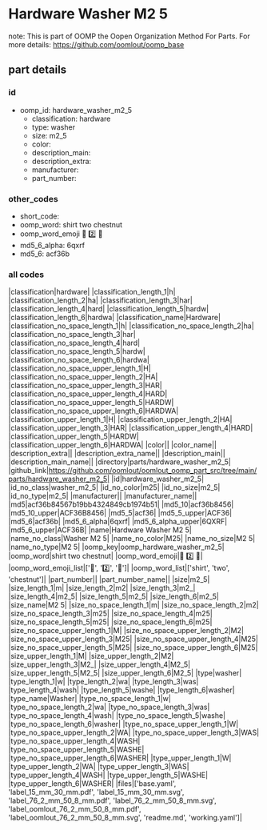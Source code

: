 # Hardware Washer M2 5  

note: This is part of OOMP the Oopen Organization Method For Parts. For more details: https://github.com/oomlout/oomp_base

##  part details





### id
* oomp_id: hardware_washer_m2_5
  * classification: hardware
  * type: washer
  * size: m2_5
  * color: 
  * description_main: 
  * description_extra: 
  * manufacturer: 
  * part_number: 

### other_codes
* short_code: 
* oomp_word: shirt two chestnut
* oomp_word_emoji :shirt: :two: :chestnut:
* md5_6_alpha: 6qxrf
* md5_6: acf36b

### all codes 
|classification|hardware|
|classification_length_1|h|
|classification_length_2|ha|
|classification_length_3|har|
|classification_length_4|hard|
|classification_length_5|hardw|
|classification_length_6|hardwa|
|classification_name|Hardware|
|classification_no_space_length_1|h|
|classification_no_space_length_2|ha|
|classification_no_space_length_3|har|
|classification_no_space_length_4|hard|
|classification_no_space_length_5|hardw|
|classification_no_space_length_6|hardwa|
|classification_no_space_upper_length_1|H|
|classification_no_space_upper_length_2|HA|
|classification_no_space_upper_length_3|HAR|
|classification_no_space_upper_length_4|HARD|
|classification_no_space_upper_length_5|HARDW|
|classification_no_space_upper_length_6|HARDWA|
|classification_upper_length_1|H|
|classification_upper_length_2|HA|
|classification_upper_length_3|HAR|
|classification_upper_length_4|HARD|
|classification_upper_length_5|HARDW|
|classification_upper_length_6|HARDWA|
|color||
|color_name||
|description_extra||
|description_extra_name||
|description_main||
|description_main_name||
|directory|parts/hardware_washer_m2_5|
|github_link|https://github.com/oomlout/oomlout_oomp_part_src/tree/main/parts/hardware_washer_m2_5|
|id|hardware_washer_m2_5|
|id_no_class|washer_m2_5|
|id_no_color|m25|
|id_no_size|m2_5|
|id_no_type|m2_5|
|manufacturer||
|manufacturer_name||
|md5|acf36b84567b19bb4324849cb1974b51|
|md5_10|acf36b8456|
|md5_10_upper|ACF36B8456|
|md5_5|acf36|
|md5_5_upper|ACF36|
|md5_6|acf36b|
|md5_6_alpha|6qxrf|
|md5_6_alpha_upper|6QXRF|
|md5_6_upper|ACF36B|
|name|Hardware Washer M2 5|
|name_no_class|Washer M2 5|
|name_no_color|M25|
|name_no_size|M2 5|
|name_no_type|M2 5|
|oomp_key|oomp_hardware_washer_m2_5|
|oomp_word|shirt two chestnut|
|oomp_word_emoji|:shirt: :two: :chestnut:|
|oomp_word_emoji_list|[':shirt:', ':two:', ':chestnut:']|
|oomp_word_list|['shirt', 'two', 'chestnut']|
|part_number||
|part_number_name||
|size|m2_5|
|size_length_1|m|
|size_length_2|m2|
|size_length_3|m2_|
|size_length_4|m2_5|
|size_length_5|m2_5|
|size_length_6|m2_5|
|size_name|M2 5|
|size_no_space_length_1|m|
|size_no_space_length_2|m2|
|size_no_space_length_3|m25|
|size_no_space_length_4|m25|
|size_no_space_length_5|m25|
|size_no_space_length_6|m25|
|size_no_space_upper_length_1|M|
|size_no_space_upper_length_2|M2|
|size_no_space_upper_length_3|M25|
|size_no_space_upper_length_4|M25|
|size_no_space_upper_length_5|M25|
|size_no_space_upper_length_6|M25|
|size_upper_length_1|M|
|size_upper_length_2|M2|
|size_upper_length_3|M2_|
|size_upper_length_4|M2_5|
|size_upper_length_5|M2_5|
|size_upper_length_6|M2_5|
|type|washer|
|type_length_1|w|
|type_length_2|wa|
|type_length_3|was|
|type_length_4|wash|
|type_length_5|washe|
|type_length_6|washer|
|type_name|Washer|
|type_no_space_length_1|w|
|type_no_space_length_2|wa|
|type_no_space_length_3|was|
|type_no_space_length_4|wash|
|type_no_space_length_5|washe|
|type_no_space_length_6|washer|
|type_no_space_upper_length_1|W|
|type_no_space_upper_length_2|WA|
|type_no_space_upper_length_3|WAS|
|type_no_space_upper_length_4|WASH|
|type_no_space_upper_length_5|WASHE|
|type_no_space_upper_length_6|WASHER|
|type_upper_length_1|W|
|type_upper_length_2|WA|
|type_upper_length_3|WAS|
|type_upper_length_4|WASH|
|type_upper_length_5|WASHE|
|type_upper_length_6|WASHER|
|files|['base.yaml', 'label_15_mm_30_mm.pdf', 'label_15_mm_30_mm.svg', 'label_76_2_mm_50_8_mm.pdf', 'label_76_2_mm_50_8_mm.svg', 'label_oomlout_76_2_mm_50_8_mm.pdf', 'label_oomlout_76_2_mm_50_8_mm.svg', 'readme.md', 'working.yaml']|
